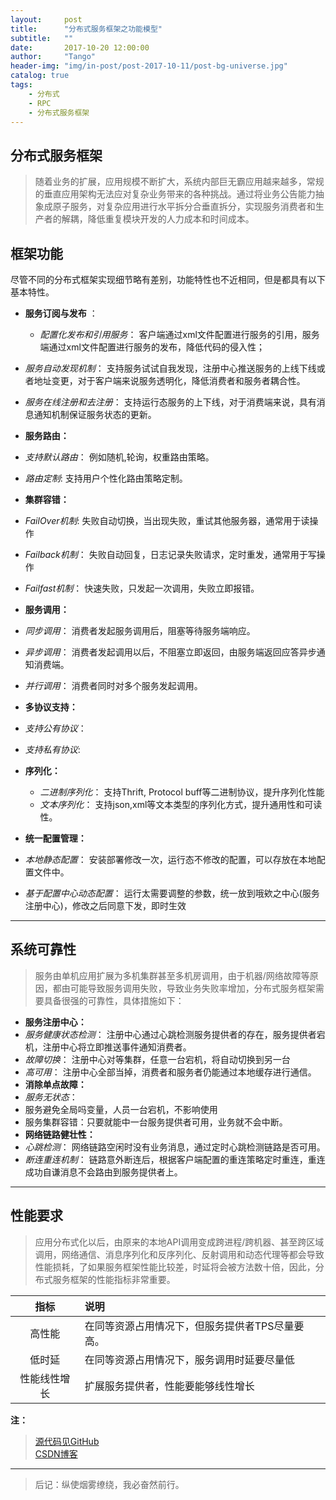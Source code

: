 ```yaml
---
layout:     post
title:      "分布式服务框架之功能模型"
subtitle:   ""
date:       2017-10-20 12:00:00
author:     "Tango"
header-img: "img/in-post/post-2017-10-11/post-bg-universe.jpg"
catalog: true
tags:   
    - 分布式
    - RPC
    - 分布式服务框架
---
```


## 分布式服务框架
> 随着业务的扩展，应用规模不断扩大，系统内部巨无霸应用越来越多，常规的垂直应用架构无法应对复杂业务带来的各种挑战。通过将业务公告能力抽象成原子服务，对复杂应用进行水平拆分合垂直拆分，实现服务消费者和生产者的解耦，降低重复模块开发的人力成本和时间成本。    

## 框架功能
   尽管不同的分布式框架实现细节略有差别，功能特性也不近相同，但是都具有以下基本特性。  
  
 - **服务订阅与发布** ：  
 
   -  *配置化发布和引用服务*：
   客户端通过xml文件配置进行服务的引用，服务端通过xml文件配置进行服务的发布，降低代码的侵入性；
  - *服务自动发现机制*：
   支持服务试试自我发现，注册中心推送服务的上线下线或者地址变更，对于客户端来说服务透明化，降低消费者和服务者耦合性。
  - *服务在线注册和去注册*： 
   支持运行态服务的上下线，对于消费端来说，具有消息通知机制保证服务状态的更新。  

 -  **服务路由：**

  - *支持默认路由*：
    例如随机,轮询，权重路由策略。
  - *路由定制*: 
    支持用户个性化路由策略定制。

 - **集群容错：**
 
  - *FailOver机制*:
   失败自动切换，当出现失败，重试其他服务器，通常用于读操作
  - *Failback机制*：
   失败自动回复，日志记录失败请求，定时重发，通常用于写操作
  - *Failfast机制*：
   快速失败，只发起一次调用，失败立即报错。

 - **服务调用：**  

  - *同步调用*：
   消费者发起服务调用后，阻塞等待服务端响应。
  - *异步调用*：
    消费者发起调用以后，不阻塞立即返回，由服务端返回应答异步通知消费端。
  - *并行调用*：
  消费者同时对多个服务发起调用。     

-   **多协议支持：**
   - *支持公有协议*：
   - *支持私有协议*:

- **序列化：**
  - *二进制序列化*：
  支持Thrift, Protocol buff等二进制协议，提升序列化性能
  - *文本序列化*：
  支持json,xml等文本类型的序列化方式，提升通用性和可读性。  

-   **统一配置管理：**
  - *本地静态配置*：
 安装部署修改一次，运行态不修改的配置，可以存放在本地配置文件中。
  - *基于配置中心动态配置*：
   运行太需要调整的参数，统一放到哦欸之中心(服务注册中心)，修改之后同意下发，即时生效

---
## 系统可靠性

>服务由单机应用扩展为多机集群甚至多机房调用，由于机器/网络故障等原因，都由可能导致服务调用失败，导致业务失败率增加，分布式服务框架需要具备很强的可靠性，具体措施如下：

- **服务注册中心：**
 - *服务健康状态检测*：
  注册中心通过心跳检测服务提供者的存在，服务提供者宕机，注册中心将立即推送事件通知消费者。
 - *故障切换*：
 注册中心对等集群，任意一台宕机，将自动切换到另一台
 - *高可用*：
 注册中心全部当掉，消费者和服务者仍能通过本地缓存进行通信。 
- **消除单点故障：**
 - *服务无状态*：
 - 服务避免全局吗变量，人员一台宕机，不影响使用
 - 服务集群容错：只要就能中一台服务提供者可用，业务就不会中断。
- **网络链路健壮性：**
 - *心跳检测*：
 网络链路空闲时没有业务消息，通过定时心跳检测链路是否可用。
 - *断连重连机制*：
 链路意外断连后，根据客户端配置的重连策略定时重连，重连  成功自谦消息不会路由到服务提供者上。  

---

## 性能要求
> 应用分布式化以后，由原来的本地API调用变成跨进程/跨机器、甚至跨区域调用，网络通信、消息序列化和反序列化、反射调用和动态代理等都会导致性能损耗，了如果服务框架性能比较差，时延将会被方法数十倍，因此，分布式服务框架的性能指标非常重要。

|指标         |说明|
| :-----------: |:-------- |
|高性能 | 在同等资源占用情况下，但服务提供者TPS尽量要高。|
|低时延 | 在同等资源占用情况下，服务调用时延要尽量低 |
|性能线性增长  |扩展服务提供者，性能要能够线性增长 |

**注：**
 > [源代码见GitHub](https://github.com/Tangocc/rpc)  
 > [CSDN博客](http://blog.csdn.net/u013291818/article/details/78351206)

---
> 后记：纵使烟雾缭绕，我必奋然前行。